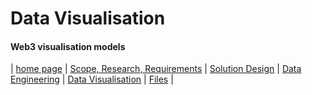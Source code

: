 # Data Visualisation
#### Web3 visualisation models

| [home page](../README.md) | [Scope, Research, Requirements](scope_and_requirements) | [Solution Design](solution_design.md) | [Data Engineering](data_engineering.md) | [Data Visualisation](data_visualisation.md) | [Files](files.md) |